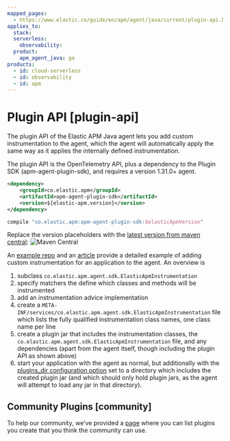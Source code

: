 ```yaml
---
mapped_pages:
  - https://www.elastic.co/guide/en/apm/agent/java/current/plugin-api.html
applies_to:
  stack:
  serverless:
    observability:
  product:
    apm_agent_java: ga
products:
  - id: cloud-serverless
  - id: observability
  - id: apm
---
```


# Plugin API [plugin-api]

The plugin API of the Elastic APM Java agent lets you add custom instrumentation to the agent, which the agent will automatically apply the same way as it applies the internally defined instrumentation.

The plugin API is the OpenTelemetry API, plus a dependency to the Plugin SDK (apm-agent-plugin-sdk), and requires a version 1.31.0+ agent.

```xml
<dependency>
    <groupId>co.elastic.apm</groupId>
    <artifactId>apm-agent-plugin-sdk</artifactId>
    <version>${elastic-apm.version}</version>
</dependency>
```

```groovy
compile "co.elastic.apm:apm-agent-plugin-sdk:$elasticApmVersion"
```

Replace the version placeholders with the [latest version from maven central](https://mvnrepository.com/artifact/co.elastic.apm/apm-agent-api/latest): ![Maven Central](https://img.shields.io/maven-central/v/co.elastic.apm/apm-agent-api.svg "")

An [example repo](https://github.com/elastic/apm-agent-java-plugin-example) and an [article](https://www.elastic.co/blog/create-your-own-instrumentation-with-the-java-agent-plugin) provide a detailed example of adding custom instrumentation for an application to the agent. An overview is

1. subclass `co.elastic.apm.agent.sdk.ElasticApmInstrumentation`
2. specify matchers the define which classes and methods will be instrumented
3. add an instrumentation advice implementation
4. create a `META-INF/services/co.elastic.apm.agent.sdk.ElasticApmInstrumentation` file which lists the fully qualified instrumentation class names, one class name per line
5. create a plugin jar that includes the instrumentation classes, the `co.elastic.apm.agent.sdk.ElasticApmInstrumentation` file, and any dependencies (apart from the agent itself, though including the plugin API as shown above)
6. start your application with the agent as normal, but additionally with the [plugins_dir configuration option](/reference/config-core.md#config-plugins-dir) set to a directory which includes the created plugin jar (and which should only hold plugin jars, as the agent will attempt to load any jar in that directory).


## Community Plugins [community]

To help our community, we’ve provided a [page](/reference/community-plugins.md) where you can list plugins you create that you think the community can use.

